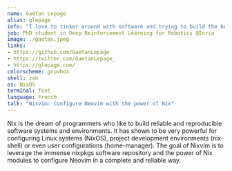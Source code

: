 ```yaml
---
name: Gaétan Lepage
alias: glepage
info: "I love to tinker around with software and trying to build the best development environment. I contribute to the Nix ecosystem to make it even better !"
job: PhD student in Deep Reinforcement Learning for Robotics @Inria
image: ./gaetan.jpeg
links:
- https://github.com/GaetanLepage
- https://twitter.com/GaetanLepage_
- https://glepage.com/
colorscheme: gruvbox
shell: zsh
os: NixOS
terminal: foot
language: French
talk: "Nixvim: Configure Neovim with the power of Nix"
---
```


Nix is the dream of programmers who like to build reliable and reproducible software systems and environments.
It has shown to be very powerful for configuring Linux systems (NixOS), project development environments (nix-shell) or even user configurations (home-manager).
The goal of Nixvim is to leverage the immense nixpkgs software repository and the power of Nix modules to configure Neovim in a complete and reliable way.
